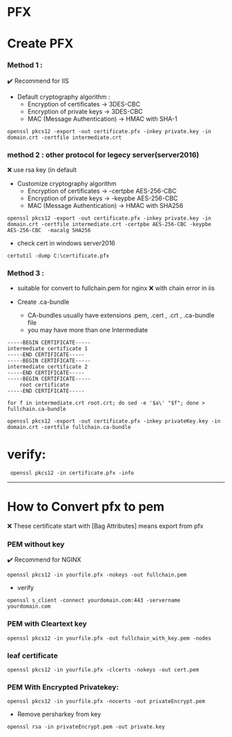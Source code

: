 
# PFX 

# Create PFX

### Method 1 :  
:heavy_check_mark:  Recommend for IIS
- Default cryptography algorithm :
    * Encryption of certificates → 3DES-CBC
    * Encryption of private keys → 3DES-CBC
    * MAC (Message Authentication) → HMAC with SHA-1
```
openssl pkcs12 -export -out certificate.pfx -inkey private.key -in domain.crt -certfile intermediate.crt
```

### method 2 : other protocol for legecy server(server2016)
:x: use rsa key (in default 
- Customize cryptography algorithm
    * Encryption of certificates → -certpbe AES-256-CBC
    * Encryption of private keys → -keypbe  AES-256-CBC
    * MAC (Message Authentication) → HMAC with SHA256
```
openssl pkcs12 -export -out certificate.pfx -inkey private.key -in domain.crt -certfile intermediate.crt -certpbe AES-256-CBC -keypbe AES-256-CBC  -macalg SHA256
```
- check cert in windows server2016
```
certutil -dump C:\certificate.pfx
```

### Method 3 :
- suitable for convert to fullchain.pem for nginx
:x: with chain error in iis

- Create .ca-bundle
  * CA-bundles usually have extensions .pem, .cert , .crt , .ca-bundle file
  * you may have more than one Intermediate
```
-----BEGIN CERTIFICATE-----
intermediate certificate 1
-----END CERTIFICATE-----
-----BEGIN CERTIFICATE-----
intermediate certificate 2 
-----END CERTIFICATE-----
-----BEGIN CERTIFICATE-----
    root certificate
-----END CERTIFICATE-----
````
```
for f in intermediate.crt root.crt; do sed -e '$a\' "$f"; done > fullchain.ca-bundle
```

```
openssl pkcs12 -export -out certificate.pfx -inkey privateKey.key -in domain.crt -certfile fullchain.ca-bundle
```

# verify:
```
 openssl pkcs12 -in certificate.pfx -info
```
------------------------------------------------------------------------------------------------------------------------------
# How to Convert pfx to pem
:x: These certificate start with [Bag Attributes] means export from pfx

### PEM without key
:heavy_check_mark:  Recommend for NGINX
```
openssl pkcs12 -in yourfile.pfx -nokeys -out fullchain.pem
```
- verify
```
openssl s_client -connect yourdomain.com:443 -servername yourdomain.com
```
### PEM with Cleartext key
```
openssl pkcs12 -in yourfile.pfx -out fullchain_with_key.pem -nodes
```

### leaf certificate 
```
openssl pkcs12 -in yourfile.pfx -clcerts -nokeys -out cert.pem
```

### PEM With Encrypted Privatekey:
```
openssl pkcs12 -in yourfile.pfx -nocerts -out privateEncrypt.pem
```
- Remove persharkey from key
```
openssl rsa -in privateEncrypt.pem -out private.key 
```


